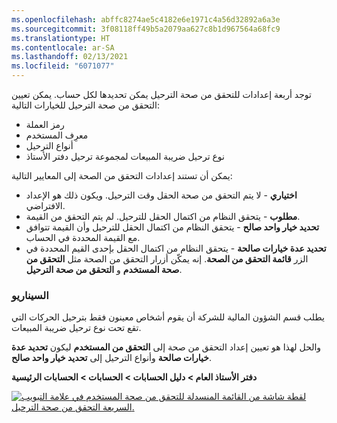 ```yaml
---
ms.openlocfilehash: abffc8274ae5c4182e6e1971c4a56d32892a6a3e
ms.sourcegitcommit: 3f08118ff49b5a2079aa627c8b1d967564a68fc9
ms.translationtype: HT
ms.contentlocale: ar-SA
ms.lasthandoff: 02/13/2021
ms.locfileid: "6071077"
---
```

توجد أربعة إعدادات للتحقق من صحة الترحيل يمكن تحديدها لكل حساب. يمكن تعيين التحقق من صحة الترحيل للخيارات التالية: 

- ‏رمز العملة
- معرِف المستخدم  
- أنواع الترحيل
- نوع ترحيل ضريبة المبيعات لمجموعة ترحيل دفتر الأستاذ

يمكن أن تستند إعدادات التحقق من الصحة إلى المعايير التالية: 

- **اختياري** - لا يتم التحقق من صحة الحقل وقت الترحيل. ويكون ذلك هو الإعداد الافتراضي.  
- **مطلوب** - يتحقق النظام من اكتمال الحقل للترحيل. لم يتم التحقق من القيمة.  
- **تحديد خيار واحد صالح** - يتحقق النظام من اكتمال الحقل للترحيل وأن القيمة تتوافق مع القيمة المحددة في الحساب.  
- **تحديد عدة خيارات صالحة** - يتحقق النظام من اكتمال الحقل بإحدى القيم المحددة في الزر **قائمة التحقق من الصحة**. إنه يمكّن أزرار التحقق من الصحة مثل **التحقق من صحة المستخدم** و **التحقق من صحة الترحيل**. 

### <a name="scenario"></a>السيناريو

يطلب قسم الشؤون المالية للشركة أن يقوم أشخاص معينون فقط بترحيل الحركات التي تقع تحت نوع ترحيل ضريبة المبيعات.

والحل لهذا هو تعيين إعداد التحقق من صحة إلى **التحقق من المستخدم** ليكون **تحديد عدة خيارات صالحة** وأنواع الترحيل إلى **تحديد خيار واحد صالح**.

**دفتر الأستاذ العام > دليل الحسابات > الحسابات > الحسابات الرئيسية**

[![لقطة شاشة من القائمة المنسدلة للتحقق من صحة المستخدم في علامة التبويب السريعة التحقق من صحة الترحيل.](../media/posting-validation.png)](../media/posting-validation.png#lightbox)



